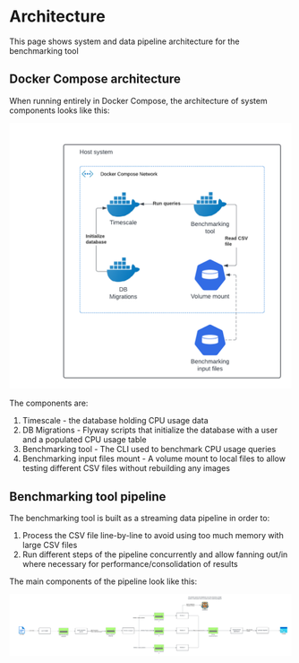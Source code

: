 # Architecture

This page shows system and data pipeline architecture for the benchmarking tool

## Docker Compose architecture

When running entirely in Docker Compose, the architecture of system components looks like this:

<img src="images/benchmarking-architecture.png">

The components are:

1. Timescale - the database holding CPU usage data
2. DB Migrations - Flyway scripts that initialize the database with a user and a populated CPU usage table
3. Benchmarking tool - The CLI used to benchmark CPU usage queries
4. Benchmarking input files mount - A volume mount to local files to allow testing different CSV files without
   rebuilding any images

## Benchmarking tool pipeline

The benchmarking tool is built as a streaming data pipeline in order to:

1. Process the CSV file line-by-line to avoid using too much memory with large CSV files
2. Run different steps of the pipeline concurrently and allow fanning out/in where necessary for performance/consolidation of results

The main components of the pipeline look like this:

<img src="images/benchmarking-pipeline.png">
